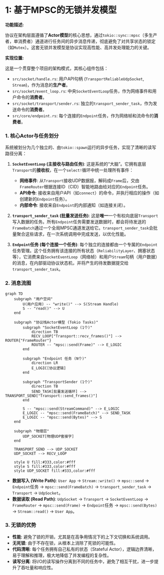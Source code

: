 # 1: 基于MPSC的无锁并发模型

**功能描述:**

协议在架构层面遵循了**Actor模型**的核心思想，通过`tokio::sync::mpsc`（多生产者，单消费者）通道进行任务间的异步消息传递，彻底避免了对共享状态的锁定（如`Mutex`）。这套无锁并发模型是协议实现高性能、高并发处理能力的关键。

**实现位置:**

这是一个贯穿整个项目的架构模式，其核心组件包括：

- `src/socket/handle.rs`: 用户API句柄 (`TransportReliableUdpSocket`, `Stream`)，作为消息的**生产者**。
- `src/socket/event_loop.rs`: 中央`SocketEventLoop`任务，作为网络事件和用户命令的**消费者**。
- `src/socket/transport/sender.rs`: 独立的`transport_sender_task`，作为发送命令的**消费者**。
- `src/core/endpoint.rs`: 每个连接的`Endpoint`任务，作为网络帧和流命令的**消费者**。

### 1. 核心Actor与任务划分

系统被划分为几个独立的、由`tokio::spawn`运行的异步任务，实现了清晰的读写路径分离：

1.  **`SocketEventLoop` (主接收与路由任务)**: 这是系统的“大脑”。它拥有底层`Transport`的**接收权**，在一个`select!`循环中统一处理所有事件：
    *   **网络事件**: 从`Transport`接收UDP数据报，解码成`Frame`后，交由`FrameRouter`根据连接ID（CID）智能地路由给对应的`Endpoint`任务。
    *   **API命令**: 接收来自用户API（如`connect`）的命令，并执行相应的操作（如创建新的`Endpoint`任务）。
    *   **内部命令**: 接收来自`Endpoint`的内部通知（如连接关闭）。

2.  **`transport_sender_task` (批量发送任务)**: 这是**唯一**一个有权向底层`Transport`写入数据的任务。所有`Endpoint`任务需要发送数据时，都会将待发送的`FrameBatch`通过一个全局MPSC通道发送给它。`transport_sender_task`会批量聚合这些请求，在一次系统调用中完成发送，以优化性能。

3.  **`Endpoint`任务 (每个连接一个任务)**: 每个独立的连接都由一个专属的`Endpoint`任务管理。这个任务拥有该连接的所有状态（`ReliabilityLayer`、拥塞状态等），它消费来自`SocketEventLoop`（网络帧）和用户`Stream`句柄（用户数据）的消息，在内部驱动协议状态机，并将产生的待发数据提交给`transport_sender_task`。

### 2. 消息流图

```mermaid
graph TD
    subgraph "用户空间"
        U(用户应用) -- "write()" --> S(Stream Handle)
        S -- "read()" --> U
    end

    subgraph "协议栈Actor模型 (Tokio Tasks)"
        subgraph "SocketEventLoop (1个)"
            direction TB
            RECV_LOOP["Transport::recv_frames()"] --> ROUTER{"FrameRouter"}
            ROUTER -- "mpsc::send(Frame)" --> E_LOGIC
        end
        
        subgraph "Endpoint 任务 (N个)"
            direction LR
            E_LOGIC[协议逻辑]
        end
        
        subgraph "TransportSender (1个)"
            direction TB
            SEND_TASK[批量发送循环] --> TRANSPORT_SEND["Transport::send_frames()"]
        end

        S -- "mpsc::send(StreamCommand)" --> E_LOGIC
        E_LOGIC -- "mpsc::send(FrameBatch)" --> SEND_TASK
        E_LOGIC -- "mpsc::send(Bytes)" --> S
    end
    
    subgraph "物理层"
        UDP_SOCKET[物理UDP套接字]
    end

    TRANSPORT_SEND --> UDP_SOCKET
    UDP_SOCKET --> RECV_LOOP

    style U fill:#333,color:#fff
    style S fill:#333,color:#fff
    style UDP_SOCKET fill:#333,color:#fff
```

- **数据写入 (Write Path)**: `User App` -> `Stream::write()` -> `mpsc::send` -> `Endpoint`任务 -> `mpsc::send(FrameBatch)` -> `transport_sender_task` -> `Transport` -> `UdpSocket`。
- **数据读取 (Read Path)**: `UdpSocket` -> `Transport` -> `SocketEventLoop` -> `FrameRouter` -> `mpsc::send(Frame)` -> `Endpoint`任务 -> `mpsc::send(Bytes)` -> `Stream::read()` -> `User App`。

### 3. 无锁的优势

- **性能**: 避免了锁的开销，尤其是在高争用情况下的上下文切换和系统调用。
- **无死锁**: 由于不存在锁，从根本上消除了死锁的可能性。
- **代码清晰**: 每个任务拥有自己私有的状态（Stateful Actor），逻辑边界清晰，易于理解和推理，极大地降低了并发编程的复杂性。
- **读写分离**: 将I/O的读写操作分离到不同的任务中，避免了相互干扰，进一步提升了吞吐量和响应性。